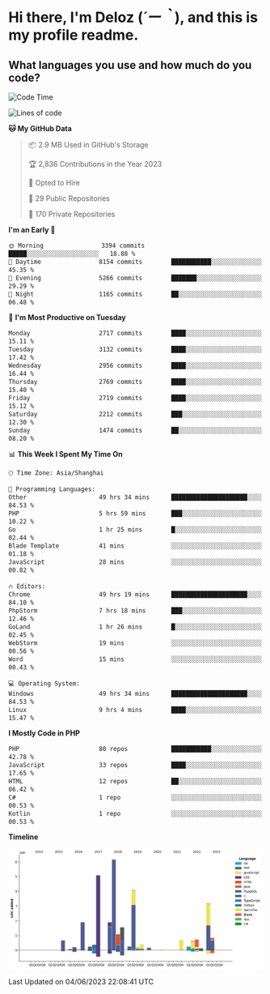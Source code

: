 # **Hi there, I'm Deloz (*´ー｀*), and this is my profile readme.**

## **What languages you use and how much do you code?**

<!--START_SECTION:waka-->
![Code Time](http://img.shields.io/badge/Code%20Time-1%2C616%20hrs%206%20mins-blue)

![Lines of code](https://img.shields.io/badge/From%20Hello%20World%20I%27ve%20Written-30.9%20million%20lines%20of%20code-blue)

**🐱 My GitHub Data** 

> 📦 2.9 MB Used in GitHub's Storage 
 > 
> 🏆 2,836 Contributions in the Year 2023
 > 
> 💼 Opted to Hire
 > 
> 📜 29 Public Repositories 
 > 
> 🔑 170 Private Repositories 
 > 
**I'm an Early 🐤** 

```text
🌞 Morning                3394 commits        █████░░░░░░░░░░░░░░░░░░░░   18.88 % 
🌆 Daytime                8154 commits        ███████████░░░░░░░░░░░░░░   45.35 % 
🌃 Evening                5266 commits        ███████░░░░░░░░░░░░░░░░░░   29.29 % 
🌙 Night                  1165 commits        ██░░░░░░░░░░░░░░░░░░░░░░░   06.48 % 
```
📅 **I'm Most Productive on Tuesday** 

```text
Monday                   2717 commits        ████░░░░░░░░░░░░░░░░░░░░░   15.11 % 
Tuesday                  3132 commits        ████░░░░░░░░░░░░░░░░░░░░░   17.42 % 
Wednesday                2956 commits        ████░░░░░░░░░░░░░░░░░░░░░   16.44 % 
Thursday                 2769 commits        ████░░░░░░░░░░░░░░░░░░░░░   15.40 % 
Friday                   2719 commits        ████░░░░░░░░░░░░░░░░░░░░░   15.12 % 
Saturday                 2212 commits        ███░░░░░░░░░░░░░░░░░░░░░░   12.30 % 
Sunday                   1474 commits        ██░░░░░░░░░░░░░░░░░░░░░░░   08.20 % 
```


📊 **This Week I Spent My Time On** 

```text
🕑︎ Time Zone: Asia/Shanghai

💬 Programming Languages: 
Other                    49 hrs 34 mins      █████████████████████░░░░   84.53 % 
PHP                      5 hrs 59 mins       ███░░░░░░░░░░░░░░░░░░░░░░   10.22 % 
Go                       1 hr 25 mins        █░░░░░░░░░░░░░░░░░░░░░░░░   02.44 % 
Blade Template           41 mins             ░░░░░░░░░░░░░░░░░░░░░░░░░   01.18 % 
JavaScript               28 mins             ░░░░░░░░░░░░░░░░░░░░░░░░░   00.82 % 

🔥 Editors: 
Chrome                   49 hrs 19 mins      █████████████████████░░░░   84.10 % 
PhpStorm                 7 hrs 18 mins       ███░░░░░░░░░░░░░░░░░░░░░░   12.46 % 
GoLand                   1 hr 26 mins        █░░░░░░░░░░░░░░░░░░░░░░░░   02.45 % 
WebStorm                 19 mins             ░░░░░░░░░░░░░░░░░░░░░░░░░   00.56 % 
Word                     15 mins             ░░░░░░░░░░░░░░░░░░░░░░░░░   00.43 % 

💻 Operating System: 
Windows                  49 hrs 34 mins      █████████████████████░░░░   84.53 % 
Linux                    9 hrs 4 mins        ████░░░░░░░░░░░░░░░░░░░░░   15.47 % 
```

**I Mostly Code in PHP** 

```text
PHP                      80 repos            ███████████░░░░░░░░░░░░░░   42.78 % 
JavaScript               33 repos            ████░░░░░░░░░░░░░░░░░░░░░   17.65 % 
HTML                     12 repos            ██░░░░░░░░░░░░░░░░░░░░░░░   06.42 % 
C#                       1 repo              ░░░░░░░░░░░░░░░░░░░░░░░░░   00.53 % 
Kotlin                   1 repo              ░░░░░░░░░░░░░░░░░░░░░░░░░   00.53 % 
```



**Timeline**

![Lines of Code chart](https://raw.githubusercontent.com/deloz/deloz/main/assets/bar_graph.png)


 Last Updated on 04/06/2023 22:08:41 UTC
<!--END_SECTION:waka-->
